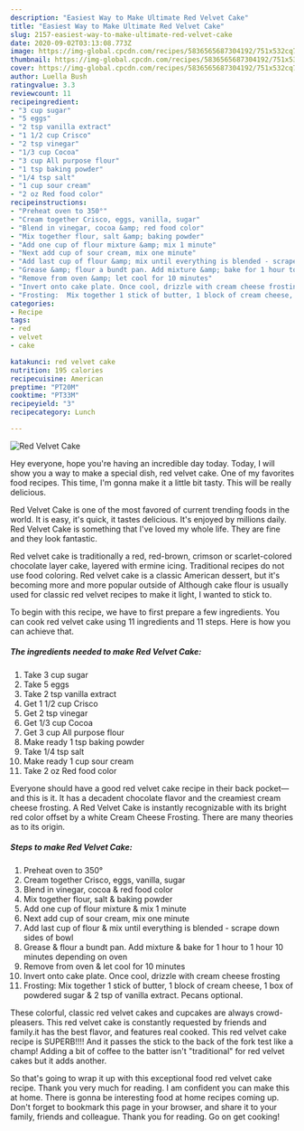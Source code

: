 ```yaml
---
description: "Easiest Way to Make Ultimate Red Velvet Cake"
title: "Easiest Way to Make Ultimate Red Velvet Cake"
slug: 2157-easiest-way-to-make-ultimate-red-velvet-cake
date: 2020-09-02T03:13:08.773Z
image: https://img-global.cpcdn.com/recipes/5836565687304192/751x532cq70/red-velvet-cake-recipe-main-photo.jpg
thumbnail: https://img-global.cpcdn.com/recipes/5836565687304192/751x532cq70/red-velvet-cake-recipe-main-photo.jpg
cover: https://img-global.cpcdn.com/recipes/5836565687304192/751x532cq70/red-velvet-cake-recipe-main-photo.jpg
author: Luella Bush
ratingvalue: 3.3
reviewcount: 11
recipeingredient:
- "3 cup sugar"
- "5 eggs"
- "2 tsp vanilla extract"
- "1 1/2 cup Crisco"
- "2 tsp vinegar"
- "1/3 cup Cocoa"
- "3 cup All purpose flour"
- "1 tsp baking powder"
- "1/4 tsp salt"
- "1 cup sour cream"
- "2 oz Red food color"
recipeinstructions:
- "Preheat oven to 350°"
- "Cream together Crisco, eggs, vanilla, sugar"
- "Blend in vinegar, cocoa &amp; red food color"
- "Mix together flour, salt &amp; baking powder"
- "Add one cup of flour mixture &amp; mix 1 minute"
- "Next add cup of sour cream, mix one minute"
- "Add last cup of flour &amp; mix until everything is blended - scrape down sides of bowl"
- "Grease &amp; flour a bundt pan. Add mixture &amp; bake for 1 hour to 1 hour 10 minutes depending on oven"
- "Remove from oven &amp; let cool for 10 minutes"
- "Invert onto cake plate. Once cool, drizzle with cream cheese frosting"
- "Frosting:  Mix together 1 stick of butter, 1 block of cream cheese, 1 box of powdered sugar &amp; 2 tsp of vanilla extract.  Pecans optional."
categories:
- Recipe
tags:
- red
- velvet
- cake

katakunci: red velvet cake 
nutrition: 195 calories
recipecuisine: American
preptime: "PT20M"
cooktime: "PT33M"
recipeyield: "3"
recipecategory: Lunch

---
```



![Red Velvet Cake](https://img-global.cpcdn.com/recipes/5836565687304192/751x532cq70/red-velvet-cake-recipe-main-photo.jpg)

Hey everyone, hope you're having an incredible day today. Today, I will show you a way to make a special dish, red velvet cake. One of my favorites food recipes. This time, I'm gonna make it a little bit tasty. This will be really delicious.

Red Velvet Cake is one of the most favored of current trending foods in the world. It is easy, it's quick, it tastes delicious. It's enjoyed by millions daily. Red Velvet Cake is something that I've loved my whole life. They are fine and they look fantastic.

Red velvet cake is traditionally a red, red-brown, crimson or scarlet-colored chocolate layer cake, layered with ermine icing. Traditional recipes do not use food coloring. Red velvet cake is a classic American dessert, but it&#39;s becoming more and more popular outside of Although cake flour is usually used for classic red velvet recipes to make it light, I wanted to stick to.


To begin with this recipe, we have to first prepare a few ingredients. You can cook red velvet cake using 11 ingredients and 11 steps. Here is how you can achieve that.

<!--inarticleads1-->

##### The ingredients needed to make Red Velvet Cake:

1. Take 3 cup sugar
1. Take 5 eggs
1. Take 2 tsp vanilla extract
1. Get 1 1/2 cup Crisco
1. Get 2 tsp vinegar
1. Get 1/3 cup Cocoa
1. Get 3 cup All purpose flour
1. Make ready 1 tsp baking powder
1. Take 1/4 tsp salt
1. Make ready 1 cup sour cream
1. Take 2 oz Red food color


Everyone should have a good red velvet cake recipe in their back pocket—and this is it. It has a decadent chocolate flavor and the creamiest cream cheese frosting. A Red Velvet Cake is instantly recognizable with its bright red color offset by a white Cream Cheese Frosting. There are many theories as to its origin. 

<!--inarticleads2-->

##### Steps to make Red Velvet Cake:

1. Preheat oven to 350°
1. Cream together Crisco, eggs, vanilla, sugar
1. Blend in vinegar, cocoa &amp; red food color
1. Mix together flour, salt &amp; baking powder
1. Add one cup of flour mixture &amp; mix 1 minute
1. Next add cup of sour cream, mix one minute
1. Add last cup of flour &amp; mix until everything is blended - scrape down sides of bowl
1. Grease &amp; flour a bundt pan. Add mixture &amp; bake for 1 hour to 1 hour 10 minutes depending on oven
1. Remove from oven &amp; let cool for 10 minutes
1. Invert onto cake plate. Once cool, drizzle with cream cheese frosting
1. Frosting:  Mix together 1 stick of butter, 1 block of cream cheese, 1 box of powdered sugar &amp; 2 tsp of vanilla extract.  Pecans optional.


These colorful, classic red velvet cakes and cupcakes are always crowd-pleasers. This red velvet cake is constantly requested by friends and family.it has the best flavor, and features real cooked. This red velvet cake recipe is SUPERB!!!! And it passes the stick to the back of the fork test like a champ! Adding a bit of coffee to the batter isn&#39;t &#34;traditional&#34; for red velvet cakes but it adds another. 

So that's going to wrap it up with this exceptional food red velvet cake recipe. Thank you very much for reading. I am confident you can make this at home. There is gonna be interesting food at home recipes coming up. Don't forget to bookmark this page in your browser, and share it to your family, friends and colleague. Thank you for reading. Go on get cooking!
